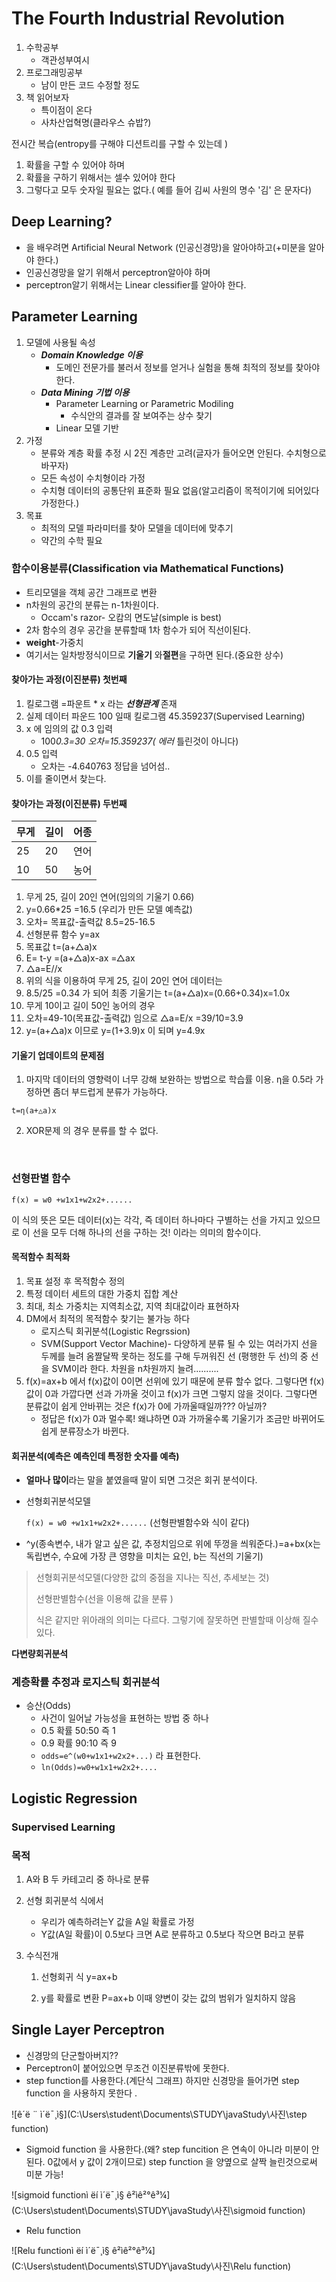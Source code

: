 # The Fourth Industrial Revolution 

1. 수학공부
   - 객관성부여시
2. 프로그래밍공부
   - 남이 만든 코드 수정할 정도
3. 책 읽어보자
   - 특이점이 온다
   - 사차산업혁명(클라우스 슈밥?)

전시간 복습(entropy를 구해야 디션트리를 구할 수 있는데 )

1. 확률을 구할 수 있어야 하며
2. 확률을 구하기 위해서는 셀수 있어야 한다
3. 그렇다고 모두 숫자일 필요는 없다.( 예를 들어 김씨 사원의 명수 '김' 은 문자다)



## Deep Learning?

- 을 배우려면 Artificial Neural Network (인공신경망)을 알아야하고(+미분을 알아야 한다.)
- 인공신경망을 알기 위해서 perceptron알아야 하며
- perceptron알기 위해서는 Linear clessifier를 알아야 한다.

## Parameter Learning

1. 모델에 사용될 속성
   - ***Domain Knowledge 이용***
     - 도메인 전문가를 불러서 정보를 얻거나 실험을 통해 최적의 정보를 찾아야 한다.
   - ***Data Mining 기법 이용***
     - Parameter Learning or Parametric Modiling
       - 수식안의 결과를 잘 보여주는 상수 찾기
     - Linear 모델 기반
2. 가정 
   - 분류와 계층 확률 추정 시 2진 계층만 고려(글자가 들어오면 안된다. 수치형으로 바꾸자)
   - 모든 속성이 수치형이라 가정
   - 수치형 데이터의 공통단위 표준화 필요 없음(알고리즘이 목적이기에 되어있다 가정한다.)
3. 목표
   - 최적의 모델 파라미터를 찾아 모델을 데이터에 맞추기
   - 약간의 수학 필요

### 함수이용분류(Classification via Mathematical Functions)

- 트리모델을 객체 공간 그래프로 변환
- n차원의 공간의 분류는 n-1차원이다.
  - Occam's razor- 오캄의 면도날(simple is best)
- 2차 함수의 경우 공간을 분류할때 1차 함수가 되어 직선이된다.
- **weight**-가중치
- 여기서는 일차방정식이므로 **기울기** 와**절편**을 구하면 된다.(중요한 상수)



#### 찾아가는 과정(이진분류) 첫번째

1. 킬로그램 =파운트 * x 라는 ***선형관계*** 존재
2. 실제 데이터 파운드 100 일때 킬로그램 45.359237(Supervised Learning)
3. x 에 임의의 값 0.3 입력
   - 100*0.3=30       오차=15.359237(* *에러* 틀린것이 아니다)
4. 0.5 입력 
   - 오차는 -4.640763 정답을 넘어섬..
5. 이를 줄이면서 찾는다.

#### 찾아가는 과정(이진분류)  두번째

| 무게 | 길이 | 어종 |
| ---- | ---- | ---- |
| 25   | 20   | 연어 |
| 10   | 50   | 농어 |

1. 무게 25, 길이 20인 연어(임의의 기울기 0.66)
2. y=0.66*25 =16.5 (우리가 만든 모델 예측값)
3. 오차= 목표값-출력값  8.5=25-16.5
4. 선형분류 함수 y=ax  
5. 목표값 t=(a+△a)x
6. E= t-y =(a+△a)x-ax =△ax
7. △a=E//x
8. 위의 식을 이용하여 무게 25, 길이 20인 연어 데이터는
9. 8.5/25 =0.34 가 되어 최종 기울기는 t=(a+△a)x=(0.66+0.34)x=1.0x
10. 무게 10이고 길이 50인 농어의 경우
11. 오차=49-10(목표값-출력값) 임으로 △a=E/x =39/10=3.9
12. y=(a+△a)x 이므로 y=(1+3.9)x 이 되며 y=4.9x

#### 기울기 업데이트의 문제점

1. 마지막 데이터의 영향력이 너무 강해 보완하는 방법으로 학습률 이용.   η을 0.5라 가정하면 좀더 부드럽게 분류가 가능하다.

`t=η(a+△a)x `

2. XOR문제 의 경우 분류를 할 수 없다.

​     

### 선형판별 함수

`f(x) = w0 +w1x1+w2x2+......`

이 식의 뜻은 모든 데이터(x)는 각각, 즉 데이터 하나마다 구별하는 선을 가지고 있으므로 이 선을 모두 더해 하나의 선을 구하는 것! 이라는 의미의 함수이다.



#### 목적함수 최적화

1. 목표 설정 후 목적함수 정의
2. 특정 데이터 세트의 대한 가중치 집합 계산
3. 최대, 최소 가중치는 지역최소값, 지역 최대값이라 표현하자
4. DM에서 최적의 목적함수 찾기는 불가능 하다
   - 로지스틱 회귀분석(Logistic Regrssion)
   - SVM(Support Vector Machine)- 다양하게 분류 될 수 있는 여러가지 선을 두께를 늘려 옴짤달짝 못하는 정도를 구해 두꺼워진 선 (평행한 두 선)의 중 선을 SVM이라 한다. 차원을 n차원까지 늘려..........
5. f(x)=ax+b 에서 f(x)값이 0이면 선위에 있기 때문에 분류 할수 없다. 그렇다면 f(x)값이 0과 가깝다면 선과 가까울 것이고 f(x)가 크면 그렇지 않을 것이다. 그렇다면 분류값이 쉽게 안바뀌는 것은  f(x)가 0에 가까울때일까??? 아닐까?
   - 정답은 f(x)가 0과 멀수록! 왜냐하면 0과 가까울수록 기울기가 조금만 바뀌어도 쉽게 분류장소가 바뀐다. 



#### 회귀분석(예측은 예측인데 특정한 숫자를 예측)

- **얼마나 많이**라는 말을 붙였을때 말이 되면 그것은 회귀 분석이다.

- 선형회귀분석모델

  `f(x) = w0 +w1x1+w2x2+......` (선형판별함수와 식이 같다)

- ^y(종속변수, 내가 알고 싶은 값, 추정치임으로 위에 뚜껑을 씌워준다.)=a+bx(x는 독립변수, 수요에 가장 큰 영향을 미치는 요인, b는 직선의 기울기)

> 선형회귀분석모델(다양한 값의 중점을 지나는 직선, 추세보는 것)
>
> 선형판별함수(선을 이용해 값을 분류 ) 
>
> 식은 같지만 위아래의 의미는 다르다. 그렇기에 잘못하면 판별할때 이상해 질수 있다. 

**다변량회귀분석**

### 계층확률 추정과 로지스틱 회귀분석

- 승산(Odds)
  - 사건이 일어날 가능성을 표현하는 방법 중 하나
  - 0.5 확률 50:50 즉 1
  - 0.9 확률 90:10 즉 9
  - `odds=e^(w0+w1x1+w2x2+...)` 라 표현한다.
  - `ln(Odds)=w0+w1x1+w2x2+....`

## Logistic Regression

### Supervised Learning

### 목적

1. A와 B 두 카테고리 중 하나로 분류

2. 선형 회귀분석 식에서 

   - 우리가 예측하려는Y 값을 A일 확률로 가정
   - Y값(A일 확률)이 0.5보다 크면 A로 분류하고 0.5보다 작으면 B라고 분류

3. 수식전개

   1. 선형회귀 식 y=ax+b

   2. y를 확률로 변환 P=ax+b 이때 양변이 갖는 값의 범위가 일치하지 않음

      

## Single Layer Perceptron

- 신경망의 단군할아버지??
- Perceptron이 붙어있으면 무조건 이진분류밖에 못한다.
- step function를 사용한다.(계단식 그래프) 하지만 신경망을 들어가면 step function 을 사용하지 못한다 . 

![ê´ë ¨ ì´ë¯¸ì§](C:\Users\student\Documents\STUDY\javaStudy\사진\step function)

- Sigmoid function 을 사용한다.(왜?  step funcition 은 연속이 아니라 미분이 안된다. 0값에서 y 값이 2개이므로) step function 을 양옆으로 살짝 늘린것으로써 미분 가능!

![sigmoid functionì ëí ì´ë¯¸ì§ ê²ìê²°ê³¼](C:\Users\student\Documents\STUDY\javaStudy\사진\sigmoid function)

- Relu function

![Relu functionì ëí ì´ë¯¸ì§ ê²ìê²°ê³¼](C:\Users\student\Documents\STUDY\javaStudy\사진\Relu function)

